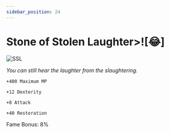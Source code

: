```yaml
---
sidebar_position: 24
---
```


# Stone of Stolen Laughter>![:joy:]

![SSL](https://vwiki.valorserver.com/api/item/picture/stone%20of%20stolen%20laughter)

<i>You can still hear the laughter from the slaughtering.</i>

    +400 Maximum MP
    
    +12 Dexterity
    
    +8 Attack
    
    +40 Restoration
    
Fame Bonus: 8%
